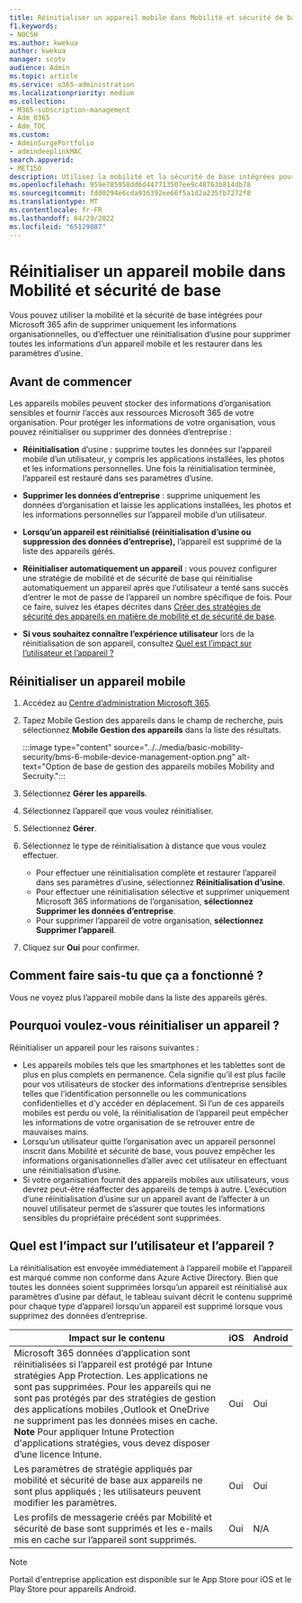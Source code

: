 ```yaml
---
title: Réinitialiser un appareil mobile dans Mobilité et sécurité de base
f1.keywords:
- NOCSH
ms.author: kwekua
author: kwekua
manager: scotv
audience: Admin
ms.topic: article
ms.service: o365-administration
ms.localizationpriority: medium
ms.collection:
- M365-subscription-management
- Adm_O365
- Adm_TOC
ms.custom:
- AdminSurgePortfolio
- admindeeplinkMAC
search.appverid:
- MET150
description: Utilisez la mobilité et la sécurité de base intégrées pour supprimer les informations des appareils inscrits.
ms.openlocfilehash: 959e785958dd6d447713507ee9c48763b814db78
ms.sourcegitcommit: fdd0294e6cda916392ee66f5a1d2a235fb7272f8
ms.translationtype: MT
ms.contentlocale: fr-FR
ms.lasthandoff: 04/29/2022
ms.locfileid: "65129087"
---
```

# <a name="wipe-a-mobile-device-in-basic-mobility-and-security"></a>Réinitialiser un appareil mobile dans Mobilité et sécurité de base

Vous pouvez utiliser la mobilité et la sécurité de base intégrées pour Microsoft 365 afin de supprimer uniquement les informations organisationnelles, ou d’effectuer une réinitialisation d’usine pour supprimer toutes les informations d’un appareil mobile et les restaurer dans les paramètres d’usine.

## <a name="before-you-begin"></a>Avant de commencer

Les appareils mobiles peuvent stocker des informations d’organisation sensibles et fournir l’accès aux ressources Microsoft 365 de votre organisation. Pour protéger les informations de votre organisation, vous pouvez réinitialiser ou supprimer des données d’entreprise :

- **Réinitialisation** d’usine : supprime toutes les données sur l’appareil mobile d’un utilisateur, y compris les applications installées, les photos et les informations personnelles. Une fois la réinitialisation terminée, l’appareil est restauré dans ses paramètres d’usine.

- **Supprimer les données d’entreprise** : supprime uniquement les données d’organisation et laisse les applications installées, les photos et les informations personnelles sur l’appareil mobile d’un utilisateur.

- **Lorsqu’un appareil est réinitialisé (réinitialisation d’usine ou suppression des données d’entreprise),** l’appareil est supprimé de la liste des appareils gérés.

- **Réinitialiser automatiquement un appareil** : vous pouvez configurer une stratégie de mobilité et de sécurité de base qui réinitialise automatiquement un appareil après que l’utilisateur a tenté sans succès d’entrer le mot de passe de l’appareil un nombre spécifique de fois. Pour ce faire, suivez les étapes décrites dans [Créer des stratégies de sécurité des appareils en matière de mobilité et de sécurité de base](create-device-security-policies.md).

- **Si vous souhaitez connaître l’expérience utilisateur** lors de la réinitialisation de son appareil, consultez [Quel est l’impact sur l’utilisateur et l’appareil ?](#whats-the-user-and-device-impact)

## <a name="wipe-a-mobile-device"></a>Réinitialiser un appareil mobile

1. Accédez au [Centre d’administration Microsoft 365](../../admin/admin-overview/admin-center-overview.md).

2. Tapez Mobile Gestion des appareils dans le champ de recherche, puis sélectionnez **Mobile Gestion des appareils** dans la liste des résultats.

    :::image type="content" source="../../media/basic-mobility-security/bms-6-mobile-device-management-option.png" alt-text="Option de base de gestion des appareils mobiles Mobility and Secruity.":::

3. Sélectionnez **Gérer les appareils**.

4. Sélectionnez l’appareil que vous voulez réinitialiser.

5. Sélectionnez **Gérer**.

6. Sélectionnez le type de réinitialisation à distance que vous voulez effectuer.

    - Pour effectuer une réinitialisation complète et restaurer l’appareil dans ses paramètres d’usine, sélectionnez **Réinitialisation d’usine**.
    - Pour effectuer une réinitialisation sélective et supprimer uniquement Microsoft 365 informations de l’organisation, **sélectionnez Supprimer les données d’entreprise**.
    - Pour supprimer l’appareil de votre organisation, **sélectionnez Supprimer l’appareil**.

7. Cliquez sur **Oui** pour confirmer.

## <a name="how-do-i-know-it-worked"></a>Comment faire sais-tu que ça a fonctionné ?

Vous ne voyez plus l’appareil mobile dans la liste des appareils gérés.

## <a name="why-would-you-want-to-wipe-a-device"></a>Pourquoi voulez-vous réinitialiser un appareil ?

Réinitialiser un appareil pour les raisons suivantes :

- Les appareils mobiles tels que les smartphones et les tablettes sont de plus en plus complets en permanence. Cela signifie qu’il est plus facile pour vos utilisateurs de stocker des informations d’entreprise sensibles telles que l’identification personnelle ou les communications confidentielles et d’y accéder en déplacement. Si l’un de ces appareils mobiles est perdu ou volé, la réinitialisation de l’appareil peut empêcher les informations de votre organisation de se retrouver entre de mauvaises mains.
- Lorsqu’un utilisateur quitte l’organisation avec un appareil personnel inscrit dans Mobilité et sécurité de base, vous pouvez empêcher les informations organisationnelles d’aller avec cet utilisateur en effectuant une réinitialisation d’usine.
- Si votre organisation fournit des appareils mobiles aux utilisateurs, vous devrez peut-être réaffecter des appareils de temps à autre. L’exécution d’une réinitialisation d’usine sur un appareil avant de l’affecter à un nouvel utilisateur permet de s’assurer que toutes les informations sensibles du propriétaire précédent sont supprimées.

## <a name="whats-the-user-and-device-impact"></a>Quel est l’impact sur l’utilisateur et l’appareil ?

La réinitialisation est envoyée immédiatement à l’appareil mobile et l’appareil est marqué comme non conforme dans Azure Active Directory. Bien que toutes les données soient supprimées lorsqu’un appareil est réinitialisé aux paramètres d’usine par défaut, le tableau suivant décrit le contenu supprimé pour chaque type d’appareil lorsqu’un appareil est supprimé lorsque vous supprimez des données d’entreprise.

|Impact sur le contenu|iOS|Android|
|---|---|---|
|Microsoft 365 données d’application sont réinitialisées si l’appareil est protégé par Intune stratégies App Protection. Les applications ne sont pas supprimées. Pour les appareils qui ne sont pas protégés par des stratégies de gestion des applications mobiles ,Outlook et OneDrive ne suppriment pas les données mises en cache.<br/>**Note** Pour appliquer Intune Protection d'applications stratégies, vous devez disposer d’une licence Intune.|Oui|Oui|
|Les paramètres de stratégie appliqués par mobilité et sécurité de base aux appareils ne sont plus appliqués ; les utilisateurs peuvent modifier les paramètres.|Oui|Oui|
|Les profils de messagerie créés par Mobilité et sécurité de base sont supprimés et les e-mails mis en cache sur l’appareil sont supprimés.|Oui|N/A|

> [!NOTE]
> Portail d'entreprise application est disponible sur le App Store pour iOS et le Play Store pour appareils Android.
